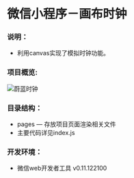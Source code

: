 # 微信小程序－画布时钟

### 说明：

- 利用canvas实现了模拟时钟功能。

### 项目概览:

![蔚蓝时钟](http://ww1.sinaimg.cn/large/007XTfmrly1g7iu51d14oj307x0dzwfm.jpg)

### 目录结构：

- pages — 存放项目页面渲染相关文件
- 主要代码详见index.js

### 开发环境：

- 微信web开发者工具 v0.11.122100
